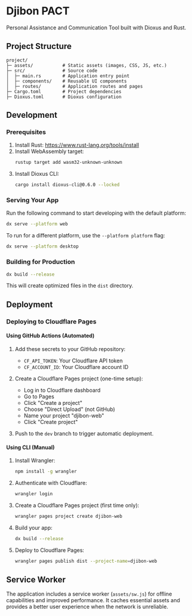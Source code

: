# Djibon PACT

Personal Assistance and Communication Tool built with Dioxus and Rust.

## Project Structure

```
project/
├─ assets/           # Static assets (images, CSS, JS, etc.)
├─ src/              # Source code
│  ├─ main.rs        # Application entry point
│  ├─ components/    # Reusable UI components
│  ├─ routes/        # Application routes and pages
├─ Cargo.toml        # Project dependencies
├─ Dioxus.toml       # Dioxus configuration
```

## Development

### Prerequisites

1. Install Rust: https://www.rust-lang.org/tools/install
2. Install WebAssembly target:
   ```bash
   rustup target add wasm32-unknown-unknown
   ```
3. Install Dioxus CLI:
   ```bash
   cargo install dioxus-cli@0.6.0 --locked
   ```

### Serving Your App

Run the following command to start developing with the default platform:

```bash
dx serve --platform web
```

To run for a different platform, use the `--platform platform` flag:
```bash
dx serve --platform desktop
```

### Building for Production

```bash
dx build --release
```

This will create optimized files in the `dist` directory.

## Deployment

### Deploying to Cloudflare Pages

#### Using GitHub Actions (Automated)

1. Add these secrets to your GitHub repository:
   - `CF_API_TOKEN`: Your Cloudflare API token
   - `CF_ACCOUNT_ID`: Your Cloudflare account ID

2. Create a Cloudflare Pages project (one-time setup):
   - Log in to Cloudflare dashboard
   - Go to Pages
   - Click "Create a project"
   - Choose "Direct Upload" (not GitHub)
   - Name your project "djibon-web"
   - Click "Create project"

3. Push to the `dev` branch to trigger automatic deployment.

#### Using CLI (Manual)

1. Install Wrangler:
   ```bash
   npm install -g wrangler
   ```

2. Authenticate with Cloudflare:
   ```bash
   wrangler login
   ```

3. Create a Cloudflare Pages project (first time only):
   ```bash
   wrangler pages project create djibon-web
   ```

4. Build your app:
   ```bash
   dx build --release
   ```

5. Deploy to Cloudflare Pages:
   ```bash
   wrangler pages publish dist --project-name=djibon-web
   ```

## Service Worker

The application includes a service worker (`assets/sw.js`) for offline capabilities and improved performance. It caches essential assets and provides a better user experience when the network is unreliable.

